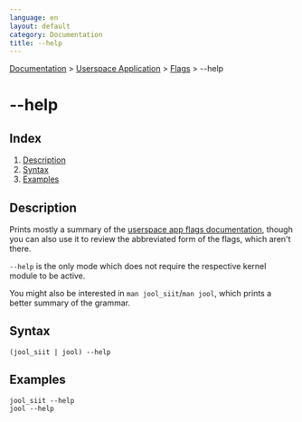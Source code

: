 ```yaml
---
language: en
layout: default
category: Documentation
title: --help
---
```


[Documentation](documentation.html) > [Userspace Application](documentation.html#userspace-application) > [Flags](usr-flags.html) > \--help

# \--help

## Index

1. [Description](#description)
2. [Syntax](#syntax)
3. [Examples](#examples)

## Description

Prints mostly a summary of the [userspace app flags documentation](usr-flags.html), though you can also use it to review the abbreviated form of the flags, which aren't there.

`--help` is the only mode which does not require the respective kernel module to be active.

You might also be interested in `man jool_siit`/`man jool`, which prints a better summary of the grammar.

## Syntax

	(jool_siit | jool) --help

## Examples

	jool_siit --help
	jool --help

